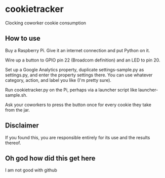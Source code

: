 # cookietracker
Clocking coworker cookie consumption

## How to use
Buy a Raspberry Pi. Give it an internet connection and put Python on it.

Wire up a button to GPIO pin 22 (Broadcom definition) and an LED to pin 20.

Set up a Google Analytics property, duplicate settings-sample.py as settings.py, and enter the property settings there. You can use whatever category, action, and label you like (I'm pretty sure).

Run cookietracker.py on the Pi, perhaps via a launcher script like launcher-sample.sh.

Ask your coworkers to press the button once for every cookie they take from the jar.

## Disclaimer
If you found this, you are responsible entirely for its use and the results thereof.

## Oh god how did this get here
I am not good with github